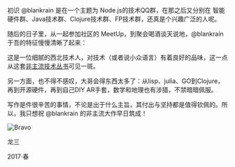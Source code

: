 初识 @blankrain 是在一个主题为 Node.js的技术QQ群，在那之后又分别在 智能硬件群、Java技术群、Clojure技术群、FP技术群，还真是个兴趣广泛的人呢。

随后的日子里，从一起参加社区的 MeetUp，到聚会喝酒谈天说地，@blankrain 于吾的特征慢慢清晰了起来：

这是一位细腻的西北技术人，对技术（或者说小众语言）有着良好的品味，这一点从这套[非主流技术丛书](https://github.com/BlankRain/daydayup)可见一斑。

另一方面，也不得不感叹，大哥会得东西太多了：从lisp、julia、GO到Clojure，再到开源硬件，再到自己DIY AR手套，数学和地理也有涉猎，不禁暗暗佩服。

写作是件很辛苦的事情，不论是出于什么主旨，其付出与坚持都是值得钦佩的。所以，我只想祝 @blankrain 的非主流大作早日筑成！

![Bravo](http://tech.zooplus.com/content/images/2015/10/leo.jpg)

龙三

2017·春
